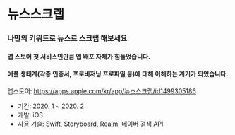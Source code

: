 # 뉴스스크랩
### 나만의 키워드로 뉴스르 스크랩 해보세요

#### 앱 스토어 첫 서비스인만큼 앱 배포 자체가 힘들었습니다.
#### 애플 생태계(각종 인증서, 프로비저닝 프로파일 등)에 대해 이해하는 계기가 되었습니다.

앱스토어: https://apps.apple.com/kr/app/뉴스스크랩/id1499305186

- 기간: 2020. 1 ~ 2020. 2
- 개발: iOS
- 사용 기술: Swift, Storyboard, Realm, 네이버 검색 API
